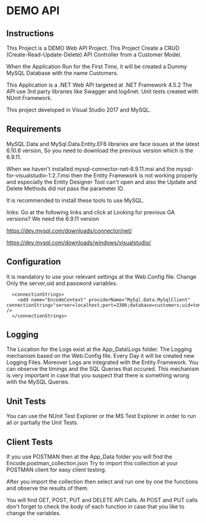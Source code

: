 # DEMO API 

## Instructions

This Project is a DEMO Web API Project. This Project Create a CRUD (Create-Read-Update-Delete) API Controller from a Customer Model. 

When the Application Run for the First Time, it will be created a Dummy MySQL Database with the name Customers.

This Application is a .NET Web API targeted at .NET Framework 4.5.2 
The API use 3rd party libraries like Swagger and log4net.
Unit tests created with NUnit Framework.

This project developed in Visual Studio 2017 and MySQL. 

## Requirements

MySQL.Data and MySql.Data.Entity.EF6 libraries are face issues at the latest 6.10.6 version, So you need to download the previous version which is the 6.9.11.

When we haven't installed mysql-connector-net-6.9.11.msi and the mysql-for-visualstudio-1.2.7.msi then the Entity Framework is not working properly and especially the Entity Designer Tool can't open and also the Update and Delete Methods did not pass the parameter ID.

It is recommended to install these tools to use MySQL.

links:
Go at the following links and click at Looking for previous GA versions? We need the 6.9.11 version

https://dev.mysql.com/downloads/connector/net/

https://dev.mysql.com/downloads/windows/visualstudio/

## Configuration

It is mandatory to use your relevant settings at the Web.Config file. Change Only the server,uid and password variables.

```
  <connectionStrings>
    <add name="EncodeContext" providerName="MySql.Data.MySqlClient" connectionString="server=localhost;port=3306;database=customers;uid=tomchavakis;password=******" />
  </connectionStrings>
```

## Logging

The Location for the Logs exist at the App_Data\Logs folder.
The Logging mechanism based on the Web.Config file. Every Day it will be created new Logging Files.
Moreover Logs are integrated with the Entity Framework. You can observe the timings and the SQL Queries that occured. This mechanism is very important in case that
you suspect that there is something wrong with the MySQL Queries. 


## Unit Tests
 
 You can use the NUnit Test Explorer or the MS Test Explorer in order to run all or partially the Unit Tests.

 ## Client Tests

If you use POSTMAN then at the App_Data folder you will find the Encode.postman_collection.json 
Try to import this collection at your POSTMAN client for easy client testing.  

After you import the collection then select and run one by one the functions and observe the results of them.

You will find GET, POST, PUT and DELETE API Calls.
At POST and PUT calls don't forget to check the body of each function in case that you like to change the variables.    